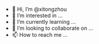 - 👋 Hi, I’m @xitongzhou
- 👀 I’m interested in ...
- 🌱 I’m currently learning ...
- 💞️ I’m looking to collaborate on ...
- 📫 How to reach me ...

<!---
xitongzhou/xitongzhou is a ✨ special ✨ repository because its `README.md` (this file) appears on your GitHub profile.
You can click the Preview link to take a look at your changes.
--->
